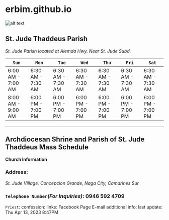 # erbim.github.io

![alt text](https://upload.wikimedia.org/wikipedia/commons/4/44/St_jude_naga_city.JPG)

## **St. Jude Thaddeus Parish**
*St. Jude Parish located at Alemda Hwy. Near St. Jude Subd.*


| `Sun` | `Mon` | `Tue` | `Wed` | `Thu` | `Fri` | `Sat` |
| --- | --- | --- | --- | --- | --- | --- |
|   6:00 AM - 7:00 AM   |   6:30 AM - 7:30 AM   |   6:30 AM - 7:30 AM   |   6:30 AM - 7:30 AM   |   6:30 AM - 7:30 AM   |   6:30 AM - 7:30 AM   |   6:30 AM - 7:30 AM   |
| 8:00 AM - 9:00 AM | 6:00 PM - 7:00 PM | 6:00 PM - 7:00 PM | 6:00 PM - 7:00 PM | 6:00 PM - 7:00 PM | 6:00 PM - 7:00 PM | 6:00 PM - 7:00 PM |


***

## Archdiocesan Shrine and Parish of St. Jude Thaddeus Mass Schedule
**Church Information**


### Address:
*St. Jude Village, Concepcion Grande, Naga City, Camarines Sur*



### `Telephone Number`*(For Inquiries)*: **0946 592 4709**

`Priest`: 
confession:
links: Facebook Page   E-mail
additional info:
last update: Thu Apr 13, 2023 8:47PM
